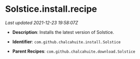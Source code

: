 # Solstice.install.recipe

_Last updated 2021-12-23 19:58:07Z_

- **Description**: Installs the latest version of Solstice.

- **Identifier**: `com.github.chalcahuite.install.Solstice`

- **Parent Recipes**: `com.github.chalcahuite.download.Solstice`